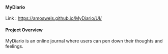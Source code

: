 #### MyDiario

Link : https://amoswels.github.io/MyDiario/UI/ 

#### Project Overview
MyDiario is an online journal where users can pen down their thoughts and feelings.


